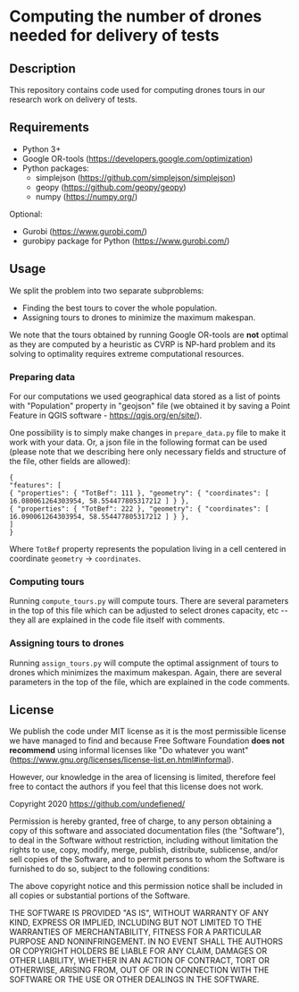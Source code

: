 # Computing the number of drones needed for delivery of tests

## Description
This repository contains code used for computing drones tours in our research work on delivery of tests.

## Requirements
* Python 3+
* Google OR-tools (https://developers.google.com/optimization)
* Python packages:
    * simplejson (https://github.com/simplejson/simplejson)
    * geopy (https://github.com/geopy/geopy)
    * numpy (https://numpy.org/)

Optional:
* Gurobi (https://www.gurobi.com/)
* gurobipy package for Python (https://www.gurobi.com/)

## Usage
We split the problem into two separate subproblems:
* Finding the best tours to cover the whole population.
* Assigning tours to drones to minimize the maximum makespan.

We note that the tours obtained by running Google OR-tools are **not** optimal as they are computed by a heuristic as CVRP is NP-hard problem and its solving to optimality requires extreme computational resources.

### Preparing data
For our computations we used geographical data stored as a list of points with "Population" property in "geojson" file (we obtained it by saving a Point Feature in QGIS software - https://qgis.org/en/site/).

One possibility is to simply make changes in `prepare_data.py` file to make it work with your data.
Or, a json file in the following format can be used (please note that we describing here only necessary fields and structure of the file, other fields are allowed):

    {
    "features": [
    { "properties": { "TotBef": 111 }, "geometry": { "coordinates": [ 16.080061264303954, 58.554477805317212 ] } },
    { "properties": { "TotBef": 222 }, "geometry": { "coordinates": [ 16.090061264303954, 58.554477805317212 ] } },
    ]
    }

Where `TotBef` property represents the population living in a cell centered in coordinate `geometry` -> `coordinates`.

### Computing tours
Running `compute_tours.py` will compute tours. There are several parameters in the top of this file which can be adjusted to select drones capacity, etc -- they all are explained in the code file itself with comments.

### Assigning tours to drones
Running `assign_tours.py` will compute the optimal assignment of tours to drones which minimizes the maximum makespan. Again, there are several parameters in the top of the file, which are explained in the code comments.

## License
We publish the code under MIT license as it is the most permissible license we have managed to find and because Free Software Foundation **does not recommend** using informal licenses like "Do whatever you want" (https://www.gnu.org/licenses/license-list.en.html#informal).

However, our knowledge in the area of licensing is limited, therefore feel free to contact the authors if you feel that this license does not work.

Copyright 2020 https://github.com/undefiened/

Permission is hereby granted, free of charge, to any person obtaining a copy of this software and associated documentation files (the "Software"), to deal in the Software without restriction, including without limitation the rights to use, copy, modify, merge, publish, distribute, sublicense, and/or sell copies of the Software, and to permit persons to whom the Software is furnished to do so, subject to the following conditions:

The above copyright notice and this permission notice shall be included in all copies or substantial portions of the Software.

THE SOFTWARE IS PROVIDED "AS IS", WITHOUT WARRANTY OF ANY KIND, EXPRESS OR IMPLIED, INCLUDING BUT NOT LIMITED TO THE WARRANTIES OF MERCHANTABILITY, FITNESS FOR A PARTICULAR PURPOSE AND NONINFRINGEMENT. IN NO EVENT SHALL THE AUTHORS OR COPYRIGHT HOLDERS BE LIABLE FOR ANY CLAIM, DAMAGES OR OTHER LIABILITY, WHETHER IN AN ACTION OF CONTRACT, TORT OR OTHERWISE, ARISING FROM, OUT OF OR IN CONNECTION WITH THE SOFTWARE OR THE USE OR OTHER DEALINGS IN THE SOFTWARE.
